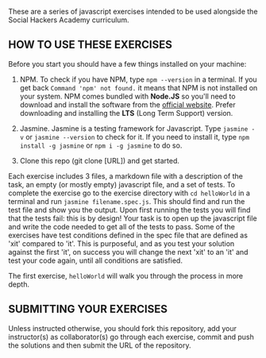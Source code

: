 These are a series of javascript exercises intended to be used alongside the Social Hackers Academy curriculum. 

## HOW TO USE THESE EXERCISES

Before you start you should have a few things installed on your machine:

1. NPM.  To check if you have NPM, type `npm --version` in a terminal. If you get back `Command 'npm' not found.` it means that NPM is not installed on your system. NPM comes bundled with **Node.JS** so you'll need to download and install the software from the [official website](https://nodejs.org/en/). Prefer downloading and installing the **LTS** (Long Term Support) version.

2. Jasmine.  Jasmine is a testing framework for Javascript.  Type `jasmine -v` or `jasmine --version` to check for it.  If you need to install it, type `npm install -g jasmine` or `npm i -g jasmine` to do so.

3. Clone this repo (git clone [URL]) and get started.

Each exercise includes 3 files, a markdown file with a description of the task, an empty (or mostly empty) javascript file, and a set of tests.  To complete the exercise go to the exercise directory with `cd helloWorld` in a terminal and run `jasmine filename.spec.js`.  This should find and run the test file and show you the output.  Upon first running the tests you will find that the tests fail: this is by design!  Your task is to open up the javascript file and write the code needed to get all of the tests to pass. Some of the exercises have test conditions defined in the spec file that are defined as 'xit' compared to 'it'. This is purposeful, and as you test your solution against the first 'it', on success you will change the next 'xit' to an 'it' and test your code again, until all conditions are satisfied.

The first exercise, `helloWorld` will walk you through the process in more depth.

## SUBMITTING YOUR EXERCISES

Unless instructed otherwise, you should fork this repository, add your instructor(s) as collaborator(s) go through each exercise, commit and push the solutions and then submit the URL of the repository.